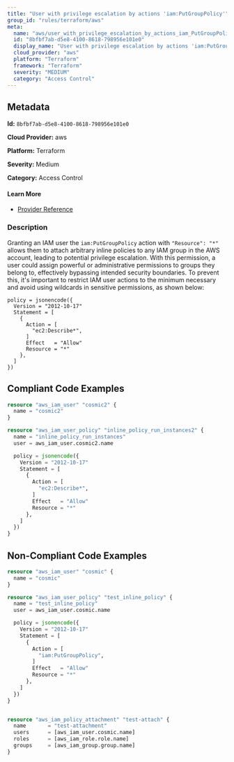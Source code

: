 ```yaml
---
title: "User with privilege escalation by actions 'iam:PutGroupPolicy'"
group_id: "rules/terraform/aws"
meta:
  name: "aws/user_with_privilege_escalation_by_actions_iam_PutGroupPolicy"
  id: "8bfbf7ab-d5e8-4100-8618-798956e101e0"
  display_name: "User with privilege escalation by actions 'iam:PutGroupPolicy'"
  cloud_provider: "aws"
  platform: "Terraform"
  framework: "Terraform"
  severity: "MEDIUM"
  category: "Access Control"
---
```

## Metadata

**Id:** `8bfbf7ab-d5e8-4100-8618-798956e101e0`

**Cloud Provider:** aws

**Platform:** Terraform

**Severity:** Medium

**Category:** Access Control

#### Learn More

 - [Provider Reference](https://registry.terraform.io/providers/hashicorp/aws/latest/docs/resources/iam_user_policy#policy)

### Description

 Granting an IAM user the `iam:PutGroupPolicy` action with `"Resource": "*"` allows them to attach arbitrary inline policies to any IAM group in the AWS account, leading to potential privilege escalation. With this permission, a user could assign powerful or administrative permissions to groups they belong to, effectively bypassing intended security boundaries. To prevent this, it's important to restrict IAM user actions to the minimum necessary and avoid using wildcards in sensitive permissions, as shown below:

```
policy = jsonencode({
  Version = "2012-10-17"
  Statement = [
    {
      Action = [
        "ec2:Describe*",
      ]
      Effect   = "Allow"
      Resource = "*"
    },
  ]
})
```


## Compliant Code Examples
```terraform
resource "aws_iam_user" "cosmic2" {
  name = "cosmic2"
}

resource "aws_iam_user_policy" "inline_policy_run_instances2" {
  name = "inline_policy_run_instances"
  user = aws_iam_user.cosmic2.name

  policy = jsonencode({
    Version = "2012-10-17"
    Statement = [
      {
        Action = [
          "ec2:Describe*",
        ]
        Effect   = "Allow"
        Resource = "*"
      },
    ]
  })
}

```
## Non-Compliant Code Examples
```terraform
resource "aws_iam_user" "cosmic" {
  name = "cosmic"
}

resource "aws_iam_user_policy" "test_inline_policy" {
  name = "test_inline_policy"
  user = aws_iam_user.cosmic.name

  policy = jsonencode({
    Version = "2012-10-17"
    Statement = [
      {
        Action = [
          "iam:PutGroupPolicy",
        ]
        Effect   = "Allow"
        Resource = "*"
      },
    ]
  })
}


resource "aws_iam_policy_attachment" "test-attach" {
  name       = "test-attachment"
  users      = [aws_iam_user.cosmic.name]
  roles      = [aws_iam_role.role.name]
  groups     = [aws_iam_group.group.name]
}


```